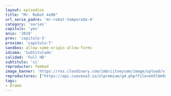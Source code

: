 ```yaml
---
layout: episodios
title: "Mr. Robot 4x06"
url_serie_padre: 'mr-robot-temporada-4'
category: 'series'
capitulo: 'yes'
anio: '2019'
prev: 'capitulo-5'
proximo: 'capitulo-7'
sandbox: allow-same-origin allow-forms
idioma: 'Subtitulado'
calidad: 'Full HD'
subtitulo: 'si'
reproductor: fembed
image_banner: 'https://res.cloudinary.com/imbriitneysam/image/upload/v1546988735/robot3-banner-min.jpg'
reproductores: ["https://api.cuevana3.io/olpremium/gd.php?file=ek5lbm9xYWNrS0xNejZabVlkSFIyTkxQb3BPWDB0UFkwY3lvbjJIRjBPQ1QwNStUck1mVG9kVExvM0djeHA3VnFybXRscUdvMWRXNHRZbU1lYXVUeDg2cGpKVmp4cXpBejYxcGxhQ1R0TTJwdFo2QmlMZmJ4WmV0ZTROa3FKSElsODlwbElxODI5aTV0S3VYZXJQWjFieXhwNVdoMHNMTXVhbW5sYXpWbGMzU3BYV1VaTFNwMXF5NFpZU2RzNVhBcU1lZGs0amFrZGpTdEt1SWg3T1J3WmJHYklLRWlNbmYxOG1ZYjZ6SDFBPT0","https://tutumeme.net/embed/player.php?u=bXQ3ajJOaW1wcFRGcEs2VW5XRGExTlRPMytmUnc3bHVwcWhoenVIUjI5SHF5TlNwc0taaG1jN2gwZHZSNTlIRHVhV2tZWitkNUtDVDNOL1ZvYW1rYjJSa25wK2I","https://player.openplay.vip/player.php?id=MzE1MQ&sub=https://sub.cuevana2.io/vtt-sub/sub7/Mr.Robot.4x06.vtt","https://api.cuevana3.io/rr/gd.php?h=ek5lbm9xYWNrS0xJMVp5b21KREk0dFBLbjVkaHhkRGdrOG1jbnBpUnhhS1Z4NG1CaTd5bnRkeXFwMzkzc011NjBNNTRxSCtrdU5lcnVYMlRmcmpPeTlPU3FadVkyUT09","https://api.cuevana3.io/stream/index.php?file=ek5lbm9xYWNrS0xYMTZLa2xNbkdvY3ZTb3BtZng4TGp6ZFpobGFMUGtOVEx6SitYWU5YTTdORE1vWmRnbEpham5KTmtZSlRTMGViVTBxZGdsdEhPb3RqWFoyTm9tcEtrbE1LR2gzV3l3THVvd29aaVo4R21vNXFSb0tKbm9kSGkxOWVTcHF6U3hyRFh5S1dibUE9PQ"]
tags:
- Drama
---
```













